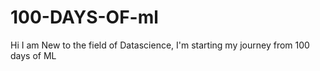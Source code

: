 # 100-DAYS-OF-ml
Hi I am New to the field of Datascience, I'm starting my journey  from 100 days of ML
